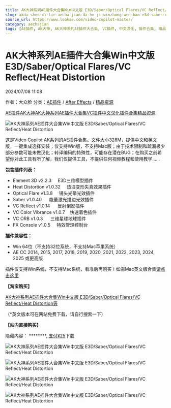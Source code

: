 ```yaml
---
title: AK大神系列AE插件大合集Win中文版 E3D/Saber/Optical Flares/VC Reflect/Heat Distortion
slug: akda-shen-xi-lie-aecha-jian-da-he-ji-winzhong-wen-ban-e3d-saber-optical-flares-vc-reflect-heat-distortion
source_url: https://www.lookae.com/video-copilot-master/
category: aechajian
tags: [AE插件, AK大神, AK大神系列AE插件大合集, VC插件, 中文汉化, 插件合集, 精品资源]
---
```

# AK大神系列AE插件大合集Win中文版 E3D/Saber/Optical Flares/VC Reflect/Heat Distortion

2024/07/08 11:08

作者：大众脸
分类：[AE插件](https://www.lookae.com/after-effects/aechajian/) / [After Effects](https://www.lookae.com/after-effects/) / [精品资源](https://www.lookae.com/fufei/)

[AE插件](https://www.lookae.com/tag/ae%e6%8f%92%e4%bb%b6/)[AK大神](https://www.lookae.com/tag/ak%e5%a4%a7%e7%a5%9e/)[AK大神系列AE插件大合集](https://www.lookae.com/tag/vcall/)[VC插件](https://www.lookae.com/tag/vc%e6%8f%92%e4%bb%b6/)[中文汉化](https://www.lookae.com/tag/%e4%b8%ad%e6%96%87%e6%b1%89%e5%8c%96/)[插件合集](https://www.lookae.com/tag/%e6%8f%92%e4%bb%b6%e5%90%88%e9%9b%86/)[精品资源](https://www.lookae.com/tag/%e7%b2%be%e5%93%81%e8%b5%84%e6%ba%90/)

![AK大神系列AE插件大合集Win中文版 E3D/Saber/Optical Flares/VC Reflect/Heat Distortion](https://img.alicdn.com/imgextra/i4/705956171/O1CN01iUaQxh1vSN5mb29IV_!!705956171.jpg "AK大神系列AE插件大合集Win中文版 E3D/Saber/Optical Flares/VC Reflect/Heat Distortion-LookAE.com")

这是Video Copilot AK系列的AE插件合集。文件大小328M，提供中文和英文版，一键集成选择安装；仅支持Win版，不支持Mac版；由于技术限制和疏漏极少部分参数可能未做汉化；转译编码的特殊性，可能存在潜在BUG；在购买之前希望你对此工具有所了解，我们仅提供工具，不提供任何视频教程和使用教学……

**包含插件列表：**

* Element 3D v2.2.3     E3D三维模型插件
* Heat Distortion v1.0.32     热浪变形失真效果插件
* Optical Flare v1.3.8     镜头光晕光效插件
* Saber v1.0.40      能量激光描边光效插件
* VC Reflect v1.0.14      反射倒影插件
* VC Color Vibrance v1.0.7    快速着色插件
* VC ORB v1.0.3      三维星球地球插件
* FX Console v1.0.5     特效管理控制台

**插件兼容性：**

* Win 64位（不支持32位系统，不支持Mac苹果系统）
* AE CC 2014, 2015, 2017, 2018, 2019, 2020, 2021, 2022, 2023, 2024, 2025 或更高版

插件仅支持Win系统，不支持Mac系统，看准后再购买！如需Mac英文版合集[请点击这里](https://www.lookae.com/video-copilot-master-mac/)

**【淘宝购买】**

[AK大神系列AE插件大合集Win中文版 E3D/Saber/Optical Flares/VC Reflect/Heat Distortion等](https://item.taobao.com/item.htm?id=813615612909)

（\*英文版本可在网站免费下载，请自行搜索一下）

**【站内直接购买】**

隐藏内容：
\*\*\*\*\*\*\*\*,
[支付¥25](https://www.lookae.com/wp-login.php?redirect_to=https%3A%2F%2Fwww.lookae.com%2Fvideo-copilot-master%2F)下载

![AK大神系列AE插件大合集Win中文版 E3D/Saber/Optical Flares/VC Reflect/Heat Distortion](https://img.alicdn.com/imgextra/i2/705956171/O1CN01hwzQw51vSN5e01YP2_!!705956171.jpg "AK大神系列AE插件大合集Win中文版 E3D/Saber/Optical Flares/VC Reflect/Heat Distortion-LookAE.com")

![AK大神系列AE插件大合集Win中文版 E3D/Saber/Optical Flares/VC Reflect/Heat Distortion](https://img.alicdn.com/imgextra/i2/705956171/O1CN01OqmTDD1vSMo6WK7Xg_!!705956171.jpg "AK大神系列AE插件大合集Win中文版 E3D/Saber/Optical Flares/VC Reflect/Heat Distortion-LookAE.com")

![AK大神系列AE插件大合集Win中文版 E3D/Saber/Optical Flares/VC Reflect/Heat Distortion](https://img.alicdn.com/imgextra/i3/705956171/O1CN01EcFzYb1vSMqdilwaK_!!705956171.jpg "AK大神系列AE插件大合集Win中文版 E3D/Saber/Optical Flares/VC Reflect/Heat Distortion-LookAE.com")

![AK大神系列AE插件大合集Win中文版 E3D/Saber/Optical Flares/VC Reflect/Heat Distortion](https://img.alicdn.com/imgextra/i2/705956171/O1CN01g5f7X91vSMnSMJ2en_!!705956171.jpg "AK大神系列AE插件大合集Win中文版 E3D/Saber/Optical Flares/VC Reflect/Heat Distortion-LookAE.com")
